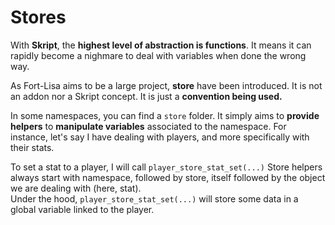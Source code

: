 # Stores

With **Skript**, the **highest level of abstraction is functions**. It means it can rapidly become a nighmare to deal with variables when done the wrong way.

As Fort-Lisa aims to be a large project, **store** have been introduced. It is not an addon nor a Skript concept. It is just a **convention being used.**

In some namespaces, you can find a `store` folder. It simply aims to **provide helpers** to **manipulate variables** associated to the namespace. For instance, let's say I have dealing with players, and more specifically with their stats.

To set a stat to a player, I will call `player_store_stat_set(...)` Store helpers always start with namespace, followed by store, itself followed by the object we are dealing with (here, stat).\
Under the hood, `player_store_stat_set(...)` will store some data in a global variable linked to the player.
